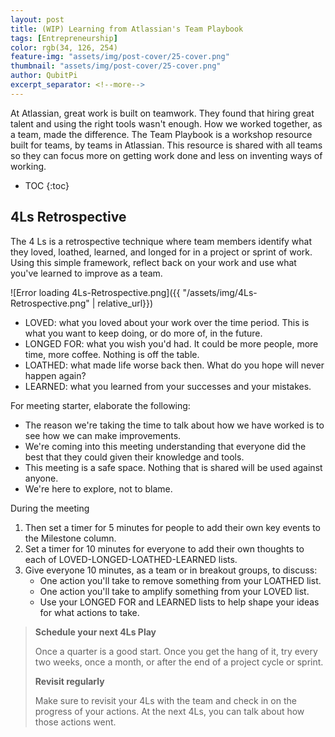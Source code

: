 ```yaml
---
layout: post
title: (WIP) Learning from Atlassian's Team Playbook
tags: [Entrepreneurship]
color: rgb(34, 126, 254)
feature-img: "assets/img/post-cover/25-cover.png"
thumbnail: "assets/img/post-cover/25-cover.png"
author: QubitPi
excerpt_separator: <!--more-->
---
```


At Atlassian, great work is built on teamwork. They found that hiring great talent and using the right tools wasn't
enough. How we worked together, as a team, made the difference. The Team Playbook is a workshop resource built for
teams, by teams in Atlassian. This resource is shared with all teams so they can focus more on getting work done and
less on inventing ways of working.

<!--more-->

* TOC
{:toc}


4Ls Retrospective
-----------------

The 4 Ls is a retrospective technique where team members identify what they loved, loathed, learned, and longed for in a 
project or sprint of work. Using this simple framework, reflect back on your work and use what you've learned to improve
as a team.

![Error loading 4Ls-Retrospective.png]({{ "/assets/img/4Ls-Retrospective.png" | relative_url}})

* LOVED: what you loved about your work over the time period. This is what you want to keep doing, or do more of, in the 
  future.
* LONGED FOR: what you wish you'd had. It could be more people, more time, more coffee. Nothing is off the table.
* LOATHED: what made life worse back then. What do you hope will never happen again?
* LEARNED: what you learned from your successes and your mistakes.

For meeting starter, elaborate the following:

* The reason we're taking the time to talk about how we have worked is to see how we can make improvements.
* We're coming into this meeting understanding that everyone did the best that they could given their knowledge and tools.
* This meeting is a safe space. Nothing that is shared will be used against anyone.
* We're here to explore, not to blame.

During the meeting

1. Then set a timer for 5 minutes for people to add their own key events to the Milestone column.
2. Set a timer for 10 minutes for everyone to add their own thoughts to each of LOVED-LONGED-LOATHED-LEARNED lists.
3. Give everyone 10 minutes, as a team or in breakout groups, to discuss:
   - One action you'll take to remove something from your LOATHED list.
   - One action you'll take to amplify something from your LOVED list.  
   - Use your LONGED FOR and LEARNED lists to help shape your ideas for what actions to take.

> **Schedule your next 4Ls Play**
> 
> Once a quarter is a good start. Once you get the hang of it, try every two weeks, once a month, or after the end of a 
> project cycle or sprint.
>
> **Revisit regularly**
> 
> Make sure to revisit your 4Ls with the team and check in on the progress of your actions. At the next 4Ls, you can
  talk about how those actions went.
